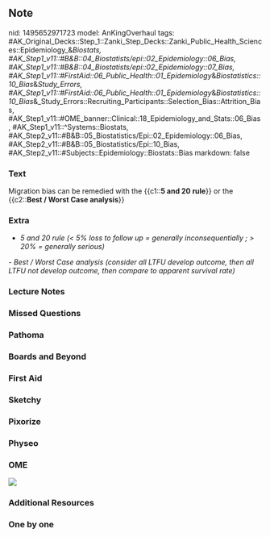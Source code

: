 ## Note
nid: 1495652971723
model: AnKingOverhaul
tags: #AK_Original_Decks::Step_1::Zanki_Step_Decks::Zanki_Public_Health_Sciences::Epidemiology_&_Biostats, #AK_Step1_v11::#B&B::04_Biostatists/epi::02_Epidemiology::06_Bias, #AK_Step1_v11::#B&B::04_Biostatists/epi::02_Epidemiology::07_Bias, #AK_Step1_v11::#FirstAid::06_Public_Health::01_Epidemiology_&_Biostatistics::10_Bias_&_Study_Errors, #AK_Step1_v11::#FirstAid::06_Public_Health::01_Epidemiology_&_Biostatistics::10_Bias_&_Study_Errors::Recruiting_Participants::Selection_Bias::Attrition_Bias, #AK_Step1_v11::#OME_banner::Clinical::18_Epidemiology_and_Stats::06_Bias, #AK_Step1_v11::^Systems::Biostats, #AK_Step2_v11::#B&B::05_Biostatistics/Epi::02_Epidemiology::06_Bias, #AK_Step2_v11::#B&B::05_Biostatistics/Epi::10_Bias, #AK_Step2_v11::#Subjects::Epidemiology::Biostats::Bias
markdown: false

### Text
Migration bias can be remedied with the {{c1::<b>5 and 20
rule</b>}} or the {{c2::<b>Best / Worst Case analysis</b>}}

### Extra
- <i>5 and 20 rule (< 5% loss to follow up = generally
inconsequentially ; > 20% = generally serious)</i>
<div>
  <i>- Best / Worst Case analysis (consider all LTFU develop
  outcome, then all LTFU not develop outcome, then compare to
  apparent survival rate)</i>
</div>

### Lecture Notes


### Missed Questions


### Pathoma


### Boards and Beyond


### First Aid


### Sketchy


### Pixorize


### Physeo


### OME
<div class="ome-widget">
  <a href=
  "https://onlinemeded.org/spa/epidemiology-and-stats/bias/acquire?ref=anki">
  <img src="_OME_AnkiFlashcards_Lesson_1.png"></a>
</div>

### Additional Resources


### One by one

